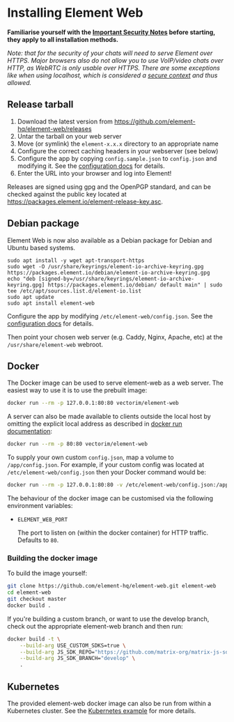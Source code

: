 # Installing Element Web

**Familiarise yourself with the [Important Security Notes](../README.md#important-security-notes) before starting, they apply to all installation methods.**

_Note: that for the security of your chats will need to serve Element over HTTPS.
Major browsers also do not allow you to use VoIP/video chats over HTTP, as WebRTC is only usable over HTTPS.
There are some exceptions like when using localhost, which is considered a [secure context](https://developer.mozilla.org/docs/Web/Security/Secure_Contexts) and thus allowed._

## Release tarball

1. Download the latest version from <https://github.com/element-hq/element-web/releases>
1. Untar the tarball on your web server
1. Move (or symlink) the `element-x.x.x` directory to an appropriate name
1. Configure the correct caching headers in your webserver (see below)
1. Configure the app by copying `config.sample.json` to `config.json` and
   modifying it. See the [configuration docs](config.md) for details.
1. Enter the URL into your browser and log into Element!

Releases are signed using gpg and the OpenPGP standard,
and can be checked against the public key located at <https://packages.element.io/element-release-key.asc>.

## Debian package

Element Web is now also available as a Debian package for Debian and Ubuntu based systems.

```shell
sudo apt install -y wget apt-transport-https
sudo wget -O /usr/share/keyrings/element-io-archive-keyring.gpg https://packages.element.io/debian/element-io-archive-keyring.gpg
echo "deb [signed-by=/usr/share/keyrings/element-io-archive-keyring.gpg] https://packages.element.io/debian/ default main" | sudo tee /etc/apt/sources.list.d/element-io.list
sudo apt update
sudo apt install element-web
```

Configure the app by modifying `/etc/element-web/config.json`. See the [configuration docs](config.md) for details.

Then point your chosen web server (e.g. Caddy, Nginx, Apache, etc) at the `/usr/share/element-web` webroot.

## Docker

The Docker image can be used to serve element-web as a web server. The easiest way to use
it is to use the prebuilt image:

```bash
docker run --rm -p 127.0.0.1:80:80 vectorim/element-web
```

A server can also be made available to clients outside the local host by omitting the
explicit local address as described in
[docker run documentation](https://docs.docker.com/engine/reference/commandline/run/#publish-or-expose-port--p---expose):

```bash
docker run --rm -p 80:80 vectorim/element-web
```

To supply your own custom `config.json`, map a volume to `/app/config.json`. For example,
if your custom config was located at `/etc/element-web/config.json` then your Docker command
would be:

```bash
docker run --rm -p 127.0.0.1:80:80 -v /etc/element-web/config.json:/app/config.json vectorim/element-web
```

The behaviour of the docker image can be customised via the following
environment variables:

 * `ELEMENT_WEB_PORT`

   The port to listen on (within the docker container) for HTTP
   traffic. Defaults to `80`.

### Building the docker image

To build the image yourself:

```bash
git clone https://github.com/element-hq/element-web.git element-web
cd element-web
git checkout master
docker build .
```

If you're building a custom branch, or want to use the develop branch, check out the appropriate
element-web branch and then run:

```bash
docker build -t \
    --build-arg USE_CUSTOM_SDKS=true \
    --build-arg JS_SDK_REPO="https://github.com/matrix-org/matrix-js-sdk.git" \
    --build-arg JS_SDK_BRANCH="develop" \
    .
```

## Kubernetes

The provided element-web docker image can also be run from within a Kubernetes cluster.
See the [Kubernetes example](kubernetes.md) for more details.
